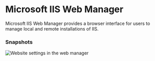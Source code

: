 # Microsoft IIS Web Manager
Microsoft IIS Web Manager provides a browser interface for users to manage local and remote installations of IIS.

### Snapshots

![Website settings in the web manager][file-editor]

[file-editor]: https://iisnetblogs.blob.core.windows.net/media/adminapi/1.0.39/file_editor_with_diff_shrunk2.png "Website settings in the web manager"
